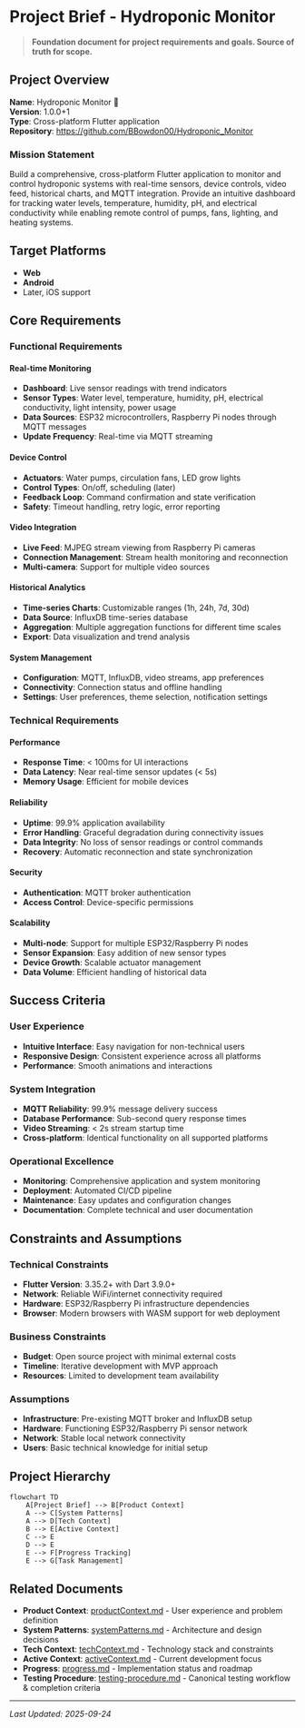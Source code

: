 # Project Brief - Hydroponic Monitor

> **Foundation document for project requirements and goals. Source of truth for scope.**

## Project Overview

**Name**: Hydroponic Monitor 🌱  
**Version**: 1.0.0+1  
**Type**: Cross-platform Flutter application  
**Repository**: https://github.com/BBowdon00/Hydroponic_Monitor

### Mission Statement
Build a comprehensive, cross-platform Flutter application to monitor and control hydroponic systems with real-time sensors, device controls, video feed, historical charts, and MQTT integration. Provide an intuitive dashboard for tracking water levels, temperature, humidity, pH, and electrical conductivity while enabling remote control of pumps, fans, lighting, and heating systems.

## Target Platforms
- **Web**
- **Android**
- Later, iOS support

## Core Requirements

### Functional Requirements

#### Real-time Monitoring
- **Dashboard**: Live sensor readings with trend indicators
- **Sensor Types**: Water level, temperature, humidity, pH, electrical conductivity, light intensity, power usage
- **Data Sources**: ESP32 microcontrollers, Raspberry Pi nodes through MQTT messages
- **Update Frequency**: Real-time via MQTT streaming

#### Device Control
- **Actuators**: Water pumps, circulation fans, LED grow lights
- **Control Types**: On/off,  scheduling (later)
- **Feedback Loop**: Command confirmation and state verification
- **Safety**: Timeout handling, retry logic, error reporting

#### Video Integration
- **Live Feed**: MJPEG stream viewing from Raspberry Pi cameras
- **Connection Management**: Stream health monitoring and reconnection
- **Multi-camera**: Support for multiple video sources

#### Historical Analytics
- **Time-series Charts**: Customizable ranges (1h, 24h, 7d, 30d)
- **Data Source**: InfluxDB time-series database
- **Aggregation**: Multiple aggregation functions for different time scales
- **Export**: Data visualization and trend analysis

#### System Management
- **Configuration**: MQTT, InfluxDB, video streams, app preferences
- **Connectivity**: Connection status and offline handling
- **Settings**: User preferences, theme selection, notification settings

### Technical Requirements

#### Performance
- **Response Time**: < 100ms for UI interactions
- **Data Latency**: Near real-time sensor updates (< 5s)
- **Memory Usage**: Efficient for mobile devices

#### Reliability
- **Uptime**: 99.9% application availability
- **Error Handling**: Graceful degradation during connectivity issues
- **Data Integrity**: No loss of sensor readings or control commands
- **Recovery**: Automatic reconnection and state synchronization

#### Security
- **Authentication**: MQTT broker authentication
- **Access Control**: Device-specific permissions

#### Scalability
- **Multi-node**: Support for multiple ESP32/Raspberry Pi nodes
- **Sensor Expansion**: Easy addition of new sensor types
- **Device Growth**: Scalable actuator management
- **Data Volume**: Efficient handling of historical data

## Success Criteria

### User Experience
- **Intuitive Interface**: Easy navigation for non-technical users
- **Responsive Design**: Consistent experience across all platforms
- **Performance**: Smooth animations and interactions

### System Integration
- **MQTT Reliability**: 99.9% message delivery success
- **Database Performance**: Sub-second query response times
- **Video Streaming**: < 2s stream startup time
- **Cross-platform**: Identical functionality on all supported platforms

### Operational Excellence
- **Monitoring**: Comprehensive application and system monitoring
- **Deployment**: Automated CI/CD pipeline
- **Maintenance**: Easy updates and configuration changes
- **Documentation**: Complete technical and user documentation

## Constraints and Assumptions

### Technical Constraints
- **Flutter Version**: 3.35.2+ with Dart 3.9.0+
- **Network**: Reliable WiFi/internet connectivity required
- **Hardware**: ESP32/Raspberry Pi infrastructure dependencies
- **Browser**: Modern browsers with WASM support for web deployment

### Business Constraints
- **Budget**: Open source project with minimal external costs
- **Timeline**: Iterative development with MVP approach
- **Resources**: Limited to development team availability

### Assumptions
- **Infrastructure**: Pre-existing MQTT broker and InfluxDB setup
- **Hardware**: Functioning ESP32/Raspberry Pi sensor network
- **Network**: Stable local network connectivity
- **Users**: Basic technical knowledge for initial setup

## Project Hierarchy

```mermaid
flowchart TD
    A[Project Brief] --> B[Product Context]
    A --> C[System Patterns]
    A --> D[Tech Context]
    B --> E[Active Context]
    C --> E
    D --> E
    E --> F[Progress Tracking]
    E --> G[Task Management]
```

## Related Documents
- **Product Context**: [productContext.md](./productContext.md) - User experience and problem definition
- **System Patterns**: [systemPatterns.md](./systemPatterns.md) - Architecture and design decisions
- **Tech Context**: [techContext.md](./techContext.md) - Technology stack and constraints
- **Active Context**: [activeContext.md](./activeContext.md) - Current development focus
- **Progress**: [progress.md](./progress.md) - Implementation status and roadmap
- **Testing Procedure**: [testing-procedure.md](./testing-procedure.md) - Canonical testing workflow & completion criteria

---
*Last Updated: 2025-09-24*  